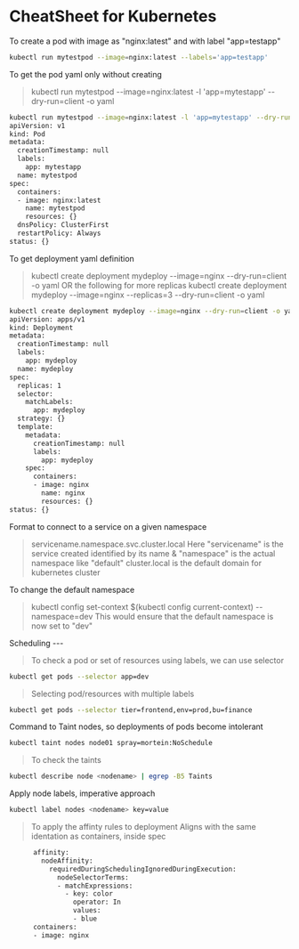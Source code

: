 # CheatSheet for Kubernetes

To create a pod with image as "nginx:latest" and with label "app=testapp"
```bash
kubectl run mytestpod --image=nginx:latest --labels='app=testapp'
```

To get the pod yaml only without creating
> kubectl run mytestpod --image=nginx:latest -l 'app=mytestapp' --dry-run=client -o yaml

```bash
kubectl run mytestpod --image=nginx:latest -l 'app=mytestapp' --dry-run=client -o yaml
apiVersion: v1
kind: Pod
metadata:
  creationTimestamp: null
  labels:
    app: mytestapp
  name: mytestpod
spec:
  containers:
  - image: nginx:latest
    name: mytestpod
    resources: {}
  dnsPolicy: ClusterFirst
  restartPolicy: Always
status: {}
```

To get deployment yaml definition 
> kubectl create deployment mydeploy --image=nginx --dry-run=client -o yaml
> OR the following for more replicas
> kubectl create deployment mydeploy --image=nginx --replicas=3 --dry-run=client -o yaml 

```bash
kubectl create deployment mydeploy --image=nginx --dry-run=client -o yaml
apiVersion: apps/v1
kind: Deployment
metadata:
  creationTimestamp: null
  labels:
    app: mydeploy
  name: mydeploy
spec:
  replicas: 1
  selector:
    matchLabels:
      app: mydeploy
  strategy: {}
  template:
    metadata:
      creationTimestamp: null
      labels:
        app: mydeploy
    spec:
      containers:
      - image: nginx
        name: nginx
        resources: {}
status: {}
```

Format to connect to a service on a given namespace
> servicename.namespace.svc.cluster.local
> Here "servicename" is the service created identified by its name & "namespace" is the actual namespace like "default"
> cluster.local is the default domain for kubernetes cluster


To change the default namespace
> kubectl config set-context $(kubectl config current-context) --namespace=dev
> This would ensure that the default namespace is now set to "dev"


Scheduling --- 
> To check a pod or set of resources using labels, we can use selector
```bash
kubectl get pods --selector app=dev 
```
> Selecting pod/resources with multiple labels
```bash
kubectl get pods --selector tier=frontend,env=prod,bu=finance
```

Command to Taint nodes, so deployments of pods become intolerant
```bash
kubectl taint nodes node01 spray=mortein:NoSchedule
```
> To check the taints
```bash
kubectl describe node <nodename> | egrep -B5 Taints
```

Apply node labels, imperative approach
```bash
kubectl label nodes <nodename> key=value
```
> To apply the affinty rules to deployment
> Aligns with the same identation as containers, inside spec
```bash
      affinity:
        nodeAffinity:
          requiredDuringSchedulingIgnoredDuringExecution:
            nodeSelectorTerms:
            - matchExpressions:
              - key: color
                operator: In
                values:
                - blue
      containers:
      - image: nginx
```                  



